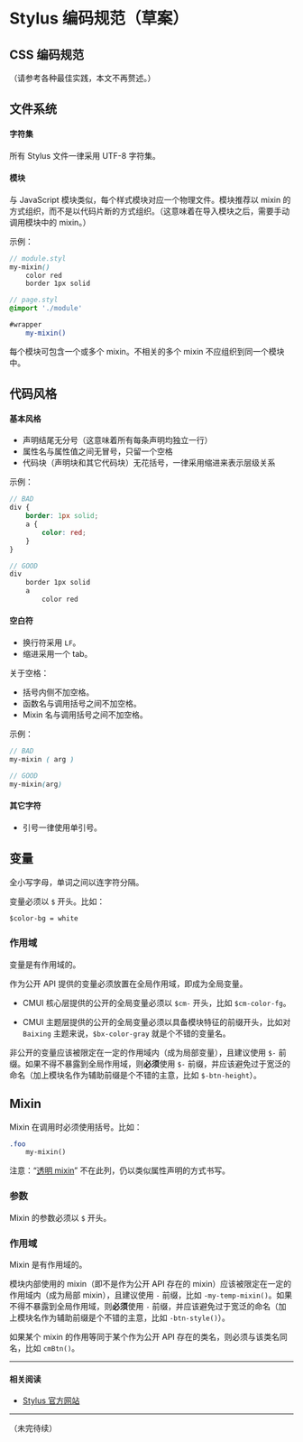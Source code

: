 # Stylus 编码规范（草案）

## CSS 编码规范

（请参考各种最佳实践，本文不再赘述。）

## 文件系统

#### 字符集

所有 Stylus 文件一律采用 UTF-8 字符集。

#### 模块

与 JavaScript 模块类似，每个样式模块对应一个物理文件。模块推荐以 mixin 的方式组织，而不是以代码片断的方式组织。（这意味着在导入模块之后，需要手动调用模块中的 mixin。）

示例：

```scss
// module.styl
my-mixin()
	color red
	border 1px solid
```

```scss
// page.styl
@import './module'

#wrapper
	my-mixin()
```

每个模块可包含一个或多个 mixin。不相关的多个 mixin 不应组织到同一个模块中。

## 代码风格

#### 基本风格

* 声明结尾无分号（这意味着所有每条声明均独立一行）
* 属性名与属性值之间无冒号，只留一个空格
* 代码块（声明块和其它代码块）无花括号，一律采用缩进来表示层级关系

示例：

```scss
// BAD
div {
	border: 1px solid;
	a {
		color: red; 
	}
}

// GOOD
div
	border 1px solid
	a
		color red
```

#### 空白符

* 换行符采用 `LF`。
* 缩进采用一个 tab。

关于空格：

* 括号内侧不加空格。
* 函数名与调用括号之间不加空格。
* Mixin 名与调用括号之间不加空格。

示例：

```scss
// BAD
my-mixin ( arg )

// GOOD
my-mixin(arg)
```

#### 其它字符

* 引号一律使用单引号。

## 变量

全小写字母，单词之间以连字符分隔。

变量必须以 `$` 开头。比如：

```sass
$color-bg = white
```
### 作用域

变量是有作用域的。

作为公开 API 提供的变量必须放置在全局作用域，即成为全局变量。

* CMUI 核心层提供的公开的全局变量必须以 `$cm-` 开头，比如 `$cm-color-fg`。

* CMUI 主题层提供的公开的全局变量必须以具备模块特征的前缀开头，比如对 `Baixing` 主题来说，`$bx-color-gray` 就是个不错的变量名。

非公开的变量应该被限定在一定的作用域内（成为局部变量），且建议使用  `$-` 前缀。如果不得不暴露到全局作用域，则**必须**使用 `$-` 前缀，并应该避免过于宽泛的命名（加上模块名作为辅助前缀是个不错的主意，比如 `$-btn-height`）。

## Mixin

Mixin 在调用时必须使用括号。比如：

```sass
.foo
    my-mixin()
```

注意：“[透明 mixin](http://stylus-lang.com/#transparent-mixins)” 不在此列，仍以类似属性声明的方式书写。

### 参数

Mixin 的参数必须以 `$` 开头。

### 作用域

Mixin 是有作用域的。

模块内部使用的 mixin（即不是作为公开 API 存在的 mixin）应该被限定在一定的作用域内（成为局部 mixin），且建议使用 `-` 前缀，比如 `-my-temp-mixin()`。如果不得不暴露到全局作用域，则**必须**使用 `-` 前缀，并应该避免过于宽泛的命名（加上模块名作为辅助前缀是个不错的主意，比如 `-btn-style()`）。

如果某个 mixin 的作用等同于某个作为公开 API 存在的类名，则必须与该类名同名，比如 `cmBtn()`。

***

#### 相关阅读

* [Stylus 官方网站](http://stylus-lang.com/)

***

（未完待续）
